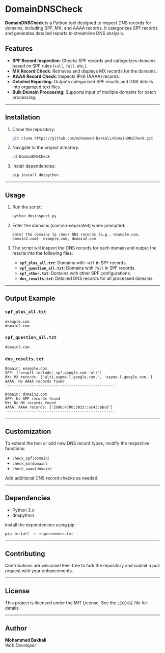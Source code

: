 # DomainDNSCheck

**DomainDNSCheck** is a Python tool designed to inspect DNS records for domains, including SPF, MX, and AAAA records. It categorizes SPF records and generates detailed reports to streamline DNS analysis.

## Features

- **SPF Record Inspection**: Checks SPF records and categorizes domains based on SPF rules (`+all`, `?all`, etc.).
- **MX Record Check**: Retrieves and displays MX records for the domains.
- **AAAA Record Check**: Inspects IPv6 (AAAA) records.
- **Detailed Reporting**: Outputs categorized SPF results and DNS details into organized text files.
- **Bulk Domain Processing**: Supports input of multiple domains for batch processing.

---

## Installation

1. Clone the repository:
   ```bash
   git clone https://github.com/mohammed-bakkali/DomainDNSCheck.git
   ```

2. Navigate to the project directory:
   ```bash
   cd DomainDNSCheck
   ```

3. Install dependencies:
   ```bash
   pip install dnspython
   ```

---

## Usage

1. Run the script:
   ```bash
   python dnsinspect.py
   ```

2. Enter the domains (comma-separated) when prompted:
   ```
   Enter the domains to check DNS records (e.g., example.com, domain2.com): example.com, domain2.com
   ```

3. The script will inspect the DNS records for each domain and output the results into the following files:
   - **`spf_plus_all.txt`**: Domains with `+all` in SPF records.
   - **`spf_question_all.txt`**: Domains with `?all` in SPF records.
   - **`spf_other.txt`**: Domains with other SPF configurations.
   - **`dns_results.txt`**: Detailed DNS records for all processed domains.

---

## Output Example

### `spf_plus_all.txt`
```
example.com
domain2.com
```

### `spf_question_all.txt`
```
domain3.com
```

### `dns_results.txt`
```
Domain: example.com
SPF: ['v=spf1 include:_spf.google.com ~all']
MX: MX records: ['alt1.aspmx.l.google.com.', 'aspmx.l.google.com.']
AAAA: No AAAA records found
--------------------------------------------------

Domain: domain2.com
SPF: No SPF records found
MX: No MX records found
AAAA: AAAA records: ['2606:4700:3033::ac43:abcd']
--------------------------------------------------
```

---

## Customization

To extend the tool or add new DNS record types, modify the respective functions:
- `check_spf(domain)`
- `check_mx(domain)`
- `check_aaaa(domain)`

Add additional DNS record checks as needed!

---

## Dependencies

- Python 3.x
- dnspython

Install the dependencies using pip:
```bash
pip install -r requirements.txt
```

---

## Contributing

Contributions are welcome! Feel free to fork the repository and submit a pull request with your enhancements.

---

## License

This project is licensed under the MIT License. See the `LICENSE` file for details.

---

## Author

**Mohammed Bakkali**  
_Web Developer_  
